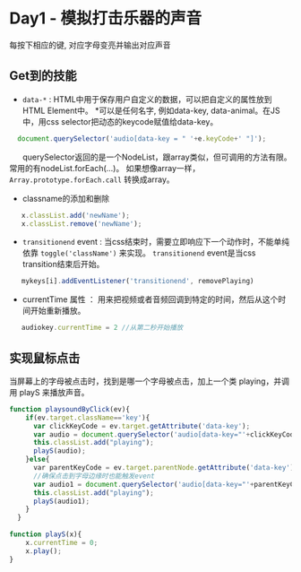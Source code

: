  # Day1 - 模拟打击乐器的声音
 每按下相应的键, 对应字母变亮并输出对应声音
 
 ## Get到的技能
 - `data-*` : HTML中用于保存用户自定义的数据，可以把自定义的属性放到HTML Element中。 \*可以是任何名字, 例如data-key, data-animal。在JS中，用css selector把动态的keycode赋值给data-key。 
```javascript
  document.querySelector('audio[data-key = " '+e.keyCode+' "]');
```
       querySelector返回的是一个NodeList，跟array类似，但可调用的方法有限。常用的有nodeList.forEach(...)。 如果想像array一样，        `Array.prototype.forEach.call` 转换成array。

- classname的添加和删除
```javascript
   x.classList.add('newName');
   x.classList.remove('newName');
```

- `transitionend` event : 当css结束时，需要立即响应下一个动作时，不能单纯依靠 `toggle('className')` 来实现。 `transitionend` event是当css transition结束后开始。
```javascript 
   mykeys[i].addEventListener('transitionend', removePlaying)
```

- currentTime 属性 ： 用来把视频或者音频回调到特定的时间，然后从这个时间开始重新播放。
```javascript
   audiokey.currentTime = 2 //从第二秒开始播放
```
## 实现鼠标点击
当屏幕上的字母被点击时，找到是哪一个字母被点击，加上一个类 playing，并调用 playS 来播放声音。
```javascript
function playsoundByClick(ev){
    if(ev.target.className=='key'){
      var clickKeyCode = ev.target.getAttribute('data-key');
      var audio = document.querySelector('audio[data-key="'+clickKeyCode+'"]');
      this.classList.add("playing");
      playS(audio);
    }else{
      var parentKeyCode = ev.target.parentNode.getAttribute('data-key');
      //确保点击到字母边缘时也能触发event
      var audio1 = document.querySelector('audio[data-key="'+parentKeyCode+'"]');
      this.classList.add("playing");
      playS(audio1);
    }
  }
  
function playS(x){
    x.currentTime = 0;
    x.play();
}
```
